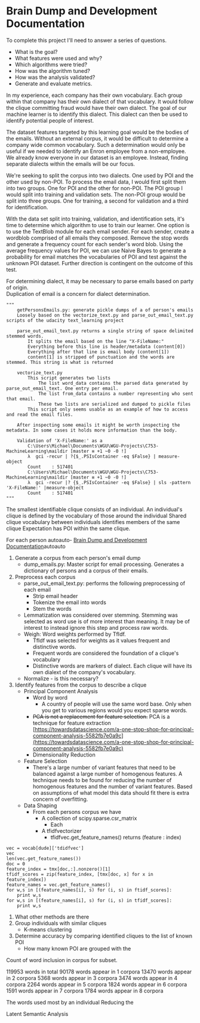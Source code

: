 # Brain Dump and Development Documentation

To complete this project I'll need to answer a series of questions.  

* What is the goal?
* What features were used and why?
* Which algorithms were tried?
* How was the algorithm tuned?
* How was the analysis validated?
* Generate and evaluate metrics.

In my experience, each company has their own vocabulary. Each group within that company has their own dialect of that vocabulary. It would follow the clique committing fraud would have their own dialect. The goal of our machine learner is to identify this dialect. This dialect can then be used to identify potential people of interest.  

The dataset features targeted by this learning goal would be the bodies of the emails. Without an external corpus, it would be difficult to determine a company wide common vocabulary. Such a determination would only be useful if we needed to identify an Enron employee from a non-employee. We already know everyone in our dataset is an employee. Instead, finding separate dialects within the emails will be our focus.  

We're seeking to split the corpus into two dialects. One used by POI and the other used by non-POI. To process the email data, I would first split them into two groups. One for POI and the other for non-POI. The POI group I would split into training and validation sets. The non-POI group would be split into three groups. One for training, a second for validation and a third for identification.  

With the data set split into training, validation, and identification sets, it's time to determine which algorithm to use to train our learner. One option is to use the TextBlob module for each email sender. For each sender, create a wordblob comprised of all emails they composed. Remove the stop words and generate a frequency count for each sender's word blob. Using the average frequency values for POI, we can use Naive Bayes to generate a probability for email matches the vocabularies of POI and test against the unknown POI dataset. Further direction is contingent on the outcome of this test.  

For determining dialect, it may be necessary to parse emails based on party of origin.  
Duplication of email is a concern for dialect determination.  

```{Python}
"""
    getPersonsEmails.py: generate pickle dumps of a of person's emails
    Loosely based on the vectorize_text.py and parse_out_email_text.py scripts of the udacity text_learning project

    parse_out_email_text.py returns a single string of space delimited stemmed words.
        It splits the email based on the line "X-FileName:"
        Everything before this line is header/metadata (content[0])
        Everything after that line is email body (content[1])
        content[1] is stripped of punctuation and the words are stemmed. This string is what is returned

    vectorize_text.py
        This script generates two lists
            The list word_data contains the parsed data generated by parse_out_email_text. One entry per email.
            The list from_data contains a number representing who sent that email.
            These two lists are serialized and dumped to pickle files
        This script only seems usable as an example of how to access and read the email files.

    After inspecting some emails it might be worth inspecting the metadata. In some cases it holds more information than the body.

    Validation of 'X-FileName:' as a 
        C:\Users\Michael\Documents\WGU\WGU-Projects\C753-MachineLearning\maildir [master ≡ +1 ~0 -0 !]
        λ  gci -recur | ?{$_.PSIsContainer -eq $False} | measure-object
        Count    : 517401
        C:\Users\Michael\Documents\WGU\WGU-Projects\C753-MachineLearning\maildir [master ≡ +1 ~0 -0 !]
        λ  gci -recur |? {$_.PSIsContainer -eq $False} | sls -pattern 'X-FileName:' |measure-object
        Count    : 517401
"""
```

The smallest identifiable clique consists of an individual.
An individual's clique is defined by the vocabulary of those around the individual
Shared clique vocabulary between individuals identifies members of the same clique
Expectation has POI within the same clique.

For each person  <!-- TOC -->autoauto- [Brain Dump and Development Documentation](#brain-dump-and-development-documentation)autoauto<!-- /TOC -->

1. Generate a corpus from each person's email dump
    * dump_emails.py: Master script for email processing. Generates a dictionary of persons and a corpus of their emails.
1. Preprocess each corpus
    * parse_out_email_text.py: performs the following preprocessing of each email
        * Strip email header
        * Tokenize the email into words
        * Stem the words
    * Lemmatization was considered over stemming. Stemming was selected as word use is of more interest than meaning. It may be of interest to instead ignore this step and process raw words.
    * Weigh: Word weights performed by TfIdf.
        * TfIdf was selected for weights as it values frequent and distinctive words.
        * Frequent words are considered the foundation of a clique's vocabulary
        * Distinctive words are markers of dialect. Each clique will have its own dialext of the company's vocabulary.
    * Normalize - is this necessary?
1. Identify features from the corpus to describe a clique
    * Principal Component Analysis
        * Word by word
            * A country of people will use the same word base. Only when you get to various regions would you expect sparse words.
        * ~~PCA is not a replacement for feature selection.~~ PCA is a technique for feature extraction [https://towardsdatascience.com/a-one-stop-shop-for-principal-component-analysis-5582fb7e0a9c](https://towardsdatascience.com/a-one-stop-shop-for-principal-component-analysis-5582fb7e0a9c)
        * Dimensionality Reduction
    * Feature Selection
        * There's a large number of variant features that need to be balanced against a large number of homogenous features. A technique needs to be found for reducing the number of homogenous features and the number of variant features. Based on assumptions of what model this data should fit there is extra concern of overfitting.
    * Data Shaping
        * From each persons corpus we have
            * A collection of scipy.sparse.csr_matrix
                * Each 
            * A tfidfvectorizer
                * tfidfvec.get_feature_names() returns (feature : index)

```{python}
vec = vocab[dude]['tdidfvec']
vec
len(vec.get_feature_names())
doc = 0
feature_index = tmx[doc,:].nonzero()[1]
tfidf_scores = zip(feature_index, [tmx[doc, x] for x in feature_index])
feature_names = vec.get_feature_names()
for w,s in [(feature_names[i], s) for (i, s) in ftidf_scores]:
    print w,s
for w,s in [(feature_names[i], s) for (i, s) in tfidf_scores]:
    print w,s
```


1. What other methods are there
1. Group individuals with similar cliques
    * K-means clustering
1. Determine accuracy by comparing identified cliques to the list of known POI
    * How many known POI are grouped with the 

Count of word inclusion in corpus for subset.

119953 words in total
90178 words appear in 1 corpora
13470 words appear in 2 corpora
5368 words appear in 3 corpora
3474 words appear in 4 corpora
2264 words appear in 5 corpora
1824 words appear in 6 corpora
1591 words appear in 7 corpora
1784 words appear in 8 corpora


The words used most by an individual 
Reducing the

Latent Semantic Analysis
